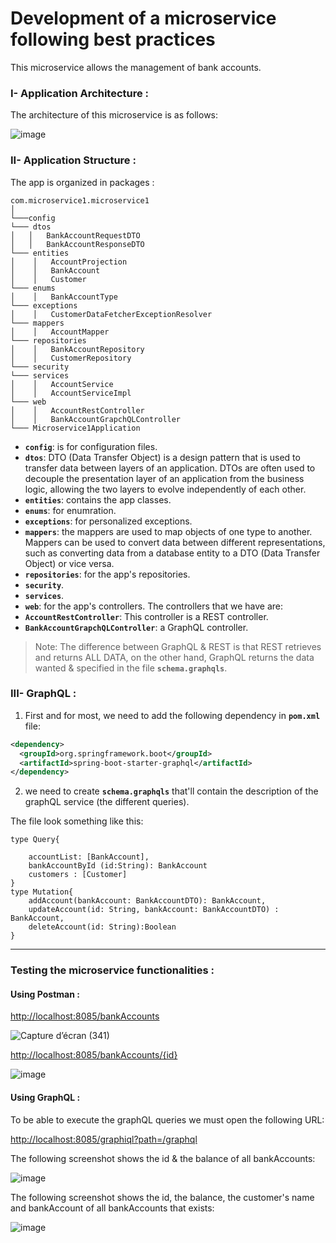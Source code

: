 # Development of a microservice following best practices
This microservice allows the management of bank accounts.

### I- Application Architecture : 

The architecture of this microservice is as follows:

![image](https://github.com/hajarfatheddine/GraphQL-REST-Lab/assets/84817425/601c07bc-42f2-4d02-b806-8eeaeb7b90cf)

### II- Application Structure :

The app is organized in packages :
```
com.microservice1.microservice1 
│
└───config
└─── dtos
│   │   BankAccountRequestDTO
│   │   BankAccountResponseDTO
└─── entities
│    │   AccountProjection
│    │   BankAccount
│    │   Customer
└─── enums
│    │   BankAccountType
└─── exceptions
│    │   CustomerDataFetcherExceptionResolver
└─── mappers
│    │   AccountMapper
└─── repositories
│    │   BankAccountRepository
│    │   CustomerRepository
└─── security
└─── services
│    │   AccountService
│    │   AccountServiceImpl
└─── web
│    │   AccountRestController
│    │   BankAccountGrapchQLController
└─── Microservice1Application
```

- **`config`**: is for configuration files.
- **`dtos`**: DTO (Data Transfer Object) is a design pattern that is used to transfer data between layers of an application. 
DTOs are often used to decouple the presentation layer of an application from the business logic, allowing the two layers to evolve independently of each other.
- **`entities`**: contains the app classes.
- **`enums`**: for enumration.
- **`exceptions`**: for personalized exceptions.
- **`mappers`**: the mappers are used to map objects of one type to another. 
Mappers can be used to convert data between different representations, such as converting data from a database entity to a DTO (Data Transfer Object) or vice versa.
- **`repositories`**: for the app's repositories.
- **`security`**.
- **`services`**.
- **`web`**: for the app's controllers.
The controllers that we have are:
- **`AccountRestController`**: This controller is a REST controller.
- **`BankAccountGrapchQLController`**: a GraphQL controller.

> Note: The difference between GraphQL & REST is that REST retrieves and returns ALL DATA, on the other hand, GraphQL returns the data wanted & specified in the file **`schema.graphqls`**.

### III- GraphQL :

1. First and for most, we need to add the following dependency in **`pom.xml`** file:
```xml
<dependency>
  <groupId>org.springframework.boot</groupId>
  <artifactId>spring-boot-starter-graphql</artifactId>
</dependency>
```
2. we need to create **`schema.graphqls`** that'll contain the description of the graphQL service (the different queries). 

The file look something like this:
```
type Query{

    accountList: [BankAccount],
    bankAccountById (id:String): BankAccount
    customers : [Customer]
}
type Mutation{
    addAccount(bankAccount: BankAccountDTO): BankAccount,
    updateAccount(id: String, bankAccount: BankAccountDTO) : BankAccount,
    deleteAccount(id: String):Boolean
}
```
---
### Testing the microservice functionalities :

#### Using Postman :

<http://localhost:8085/bankAccounts>

![Capture d’écran (341)](https://user-images.githubusercontent.com/84817425/211101854-3753c5aa-a0c8-404e-8f77-2fab29c88149.png)

<http://localhost:8085/bankAccounts/{id}>

![image](https://user-images.githubusercontent.com/84817425/211102367-151ee1f4-8d8d-4eff-a042-ccf26c3c6876.png)

#### Using GraphQL :

To be able to execute the graphQL queries we must open the following URL:

<http://localhost:8085/graphiql?path=/graphql>

The following screenshot shows the id & the balance of all bankAccounts:

![image](https://user-images.githubusercontent.com/84817425/211102536-368bb68e-74b5-4e39-862a-33b00125bebf.png)

The following screenshot shows the id, the balance, the customer's name and bankAccount of all bankAccounts that exists:

![image](https://user-images.githubusercontent.com/84817425/211102968-637c514b-f91c-4871-ab9a-39abeefc019a.png)



